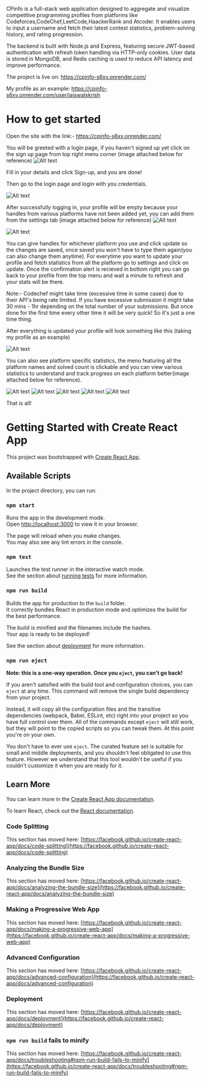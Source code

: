 CPinfo is a full-stack web application designed to aggregate and visualize competitive programming profiles from platforms like Codeforces,CodeChef,LeetCode,HaackerRank and Atcoder. It enables users to input a username and fetch their latest contest statistics, problem-solving history, and rating progression.

The backend is built with Node.js and Express, featuring secure JWT-based authentication with refresh token handling via HTTP-only cookies. User data is stored in MongoDB, and Redis caching is used to reduce API latency and improve performance.

The project is live on: https://cpinfo-s6xv.onrender.com/

My profile as an example: https://cpinfo-s6xv.onrender.com/user/jaiswalxkrish

# How to get started

Open the site with the link:- https://cpinfo-s6xv.onrender.com/

You will be greeted with a login page, if you haven't signed up yet click on the sign up page from top right menu corner (image attached below for reference)
![Alt text](assets/signup-page.png)

Fill in your details and click Sign-up, and you are done!

Then go to the login page and login with you credentials.

![Alt text](assets/login-page.png)

After successfully logging in, your profile will be empty because your handles from various platforms have not been added yet, you can add them from the settings tab (image attached below for reference)
![Alt text](assets/Dashboard.png)

![Alt text](assets/settings-page.png)

You can give handles for whichever platform you use and click update so the changes are saved, once saved you won't have to type them again(you can also change them anytime). For everytime you want to update your profile and fetch statistics from all the platform go to settings and click on update. Once the confirmation alert is recieved in bottom right you can go back to your profile from the top menu and wait a minute to refresh and your stats will be there.

Note:- Codechef might take time (excessive time in some cases) due to their API's being rate limited. If you have excessive submission it might take 30 mins - 1hr depending on the total number of your submissions. But once done for the first time every other time it will be very quick! So it's just a one time thing.

After everything is updated your profile will look something like this (taking my profile as an example)

![Alt text](assets/updatedDashboard.png)

You can also see platform specific statistics, the menu featuring all the platform names and solved count is clickable and you can view various statistics to understand and track progress on each platform better(image attached below for reference).

![Alt text](assets/cfDashboard.png)
![Alt text](assets/ccDashboard.png)
![Alt text](assets/acDashboard.png)
![Alt text](assets/lcDashboard.png)
![Alt text](assets/hrDashboard.png)

That is all!

# Getting Started with Create React App

This project was bootstrapped with [Create React App](https://github.com/facebook/create-react-app).

## Available Scripts

In the project directory, you can run:

### `npm start`

Runs the app in the development mode.\
Open [http://localhost:3000](http://localhost:3000) to view it in your browser.

The page will reload when you make changes.\
You may also see any lint errors in the console.

### `npm test`

Launches the test runner in the interactive watch mode.\
See the section about [running tests](https://facebook.github.io/create-react-app/docs/running-tests) for more information.

### `npm run build`

Builds the app for production to the `build` folder.\
It correctly bundles React in production mode and optimizes the build for the best performance.

The build is minified and the filenames include the hashes.\
Your app is ready to be deployed!

See the section about [deployment](https://facebook.github.io/create-react-app/docs/deployment) for more information.

### `npm run eject`

**Note: this is a one-way operation. Once you `eject`, you can't go back!**

If you aren't satisfied with the build tool and configuration choices, you can `eject` at any time. This command will remove the single build dependency from your project.

Instead, it will copy all the configuration files and the transitive dependencies (webpack, Babel, ESLint, etc) right into your project so you have full control over them. All of the commands except `eject` will still work, but they will point to the copied scripts so you can tweak them. At this point you're on your own.

You don't have to ever use `eject`. The curated feature set is suitable for small and middle deployments, and you shouldn't feel obligated to use this feature. However we understand that this tool wouldn't be useful if you couldn't customize it when you are ready for it.

## Learn More

You can learn more in the [Create React App documentation](https://facebook.github.io/create-react-app/docs/getting-started).

To learn React, check out the [React documentation](https://reactjs.org/).

### Code Splitting

This section has moved here: [https://facebook.github.io/create-react-app/docs/code-splitting](https://facebook.github.io/create-react-app/docs/code-splitting)

### Analyzing the Bundle Size

This section has moved here: [https://facebook.github.io/create-react-app/docs/analyzing-the-bundle-size](https://facebook.github.io/create-react-app/docs/analyzing-the-bundle-size)

### Making a Progressive Web App

This section has moved here: [https://facebook.github.io/create-react-app/docs/making-a-progressive-web-app](https://facebook.github.io/create-react-app/docs/making-a-progressive-web-app)

### Advanced Configuration

This section has moved here: [https://facebook.github.io/create-react-app/docs/advanced-configuration](https://facebook.github.io/create-react-app/docs/advanced-configuration)

### Deployment

This section has moved here: [https://facebook.github.io/create-react-app/docs/deployment](https://facebook.github.io/create-react-app/docs/deployment)

### `npm run build` fails to minify

This section has moved here: [https://facebook.github.io/create-react-app/docs/troubleshooting#npm-run-build-fails-to-minify](https://facebook.github.io/create-react-app/docs/troubleshooting#npm-run-build-fails-to-minify)
